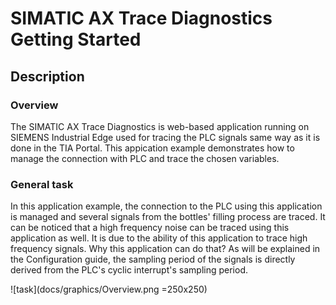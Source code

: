 # SIMATIC  AX Trace Diagnostics Getting Started

## Description

### Overview

The SIMATIC AX Trace Diagnostics is web-based application running on SIEMENS Industrial Edge used for tracing the PLC signals same way as it is done in the TIA Portal. This appication example demonstrates how to manage the connection with PLC and trace the chosen variables. 

### General task

In this application example, the connection to the PLC using this application is managed and several signals from the bottles' filling process are traced. It can be noticed that a high frequency noise can be traced using this application as well. It is due to the ability of this application to trace high frequency signals. Why this application can do that? As will be explained in the Configuration guide, the sampling period of the signals is directly derived from the PLC's cyclic interrupt's sampling period.

![task](docs/graphics/Overview.png =250x250)
